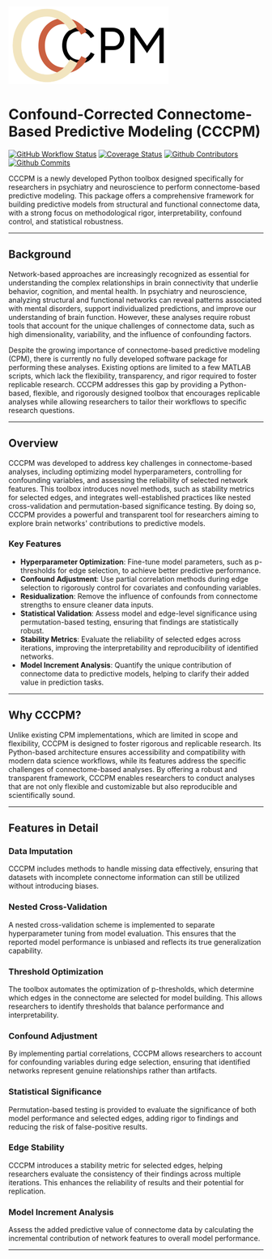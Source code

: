 ![Logo](assets/img/CCCPM_medium.png)
# Confound-Corrected Connectome-Based Predictive Modeling (CCCPM)
[![GitHub Workflow Status](https://img.shields.io/github/workflow/status/wwu-mmll/cpm_python/cpm/python-test)](https://github.com/wwu-mmll/cpm_python/actions)
[![Coverage Status](https://coveralls.io/repos/github/wwu-mmll/cpm_python/badge.svg?branch=main)](https://coveralls.io/github/wwu-mmll/cpm_python?branch=main)
[![Github Contributors](https://img.shields.io/github/contributors-anon/wwu-mmll/cpm_python?color=blue)](https://github.com/wwu-mmll/cpm_python/graphs/contributors)
[![Github Commits](https://img.shields.io/github/commit-activity/y/wwu-mmll/cpm_python)](https://github.com/wwu-mmll/cpm_python/commits/main)

CCCPM is a newly developed Python toolbox designed specifically for researchers in psychiatry and neuroscience to 
perform connectome-based predictive modeling. This package offers a comprehensive framework for building predictive 
models from structural and functional connectome data, with a strong focus on methodological rigor, interpretability, 
confound control, and statistical robustness.

---
## Background

Network-based approaches are increasingly recognized as essential for understanding the complex relationships in brain connectivity that underlie behavior, cognition, and mental health. In psychiatry and neuroscience, analyzing structural and functional networks can reveal patterns associated with mental disorders, support individualized predictions, and improve our understanding of brain function. However, these analyses require robust tools that account for the unique challenges of connectome data, such as high dimensionality, variability, and the influence of confounding factors.

Despite the growing importance of connectome-based predictive modeling (CPM), there is currently no fully developed software package for performing these analyses. Existing options are limited to a few MATLAB scripts, which lack the flexibility, transparency, and rigor required to foster replicable research. CCCPM addresses this gap by providing a Python-based, flexible, and rigorously designed toolbox that encourages replicable analyses while allowing researchers to tailor their workflows to specific research questions.

---

## Overview

CCCPM was developed to address key challenges in connectome-based analyses, including optimizing model hyperparameters, controlling for confounding variables, and assessing the reliability of selected network features. This toolbox introduces novel methods, such as stability metrics for selected edges, and integrates well-established practices like nested cross-validation and permutation-based significance testing. By doing so, CCCPM provides a powerful and transparent tool for researchers aiming to explore brain networks' contributions to predictive models.

### Key Features

- **Hyperparameter Optimization**: Fine-tune model parameters, such as p-thresholds for edge selection, to achieve better predictive performance.
- **Confound Adjustment**: Use partial correlation methods during edge selection to rigorously control for covariates and confounding variables.
- **Residualization**: Remove the influence of confounds from connectome strengths to ensure cleaner data inputs.
- **Statistical Validation**: Assess model and edge-level significance using permutation-based testing, ensuring that findings are statistically robust.
- **Stability Metrics**: Evaluate the reliability of selected edges across iterations, improving the interpretability and reproducibility of identified networks.
- **Model Increment Analysis**: Quantify the unique contribution of connectome data to predictive models, helping to clarify their added value in prediction tasks.

---

## Why CCCPM?

Unlike existing CPM implementations, which are limited in scope and flexibility, CCCPM is designed to foster rigorous and replicable research. Its Python-based architecture ensures accessibility and compatibility with modern data science workflows, while its features address the specific challenges of connectome-based analyses. By offering a robust and transparent framework, CCCPM enables researchers to conduct analyses that are not only flexible and customizable but also reproducible and scientifically sound.

---

## Features in Detail

### **Data Imputation**
CCCPM includes methods to handle missing data effectively, ensuring that datasets with incomplete connectome information can still be utilized without introducing biases.

### **Nested Cross-Validation**
A nested cross-validation scheme is implemented to separate hyperparameter tuning from model evaluation. This ensures that the reported model performance is unbiased and reflects its true generalization capability.

### **Threshold Optimization**
The toolbox automates the optimization of p-thresholds, which determine which edges in the connectome are selected for model building. This allows researchers to identify thresholds that balance performance and interpretability.

### **Confound Adjustment**
By implementing partial correlations, CCCPM allows researchers to account for confounding variables during edge selection, ensuring that identified networks represent genuine relationships rather than artifacts.

### **Statistical Significance**
Permutation-based testing is provided to evaluate the significance of both model performance and selected edges, adding rigor to findings and reducing the risk of false-positive results.

### **Edge Stability**
CCCPM introduces a stability metric for selected edges, helping researchers evaluate the consistency of their findings across multiple iterations. This enhances the reliability of results and their potential for replication.

### **Model Increment Analysis**
Assess the added predictive value of connectome data by calculating the incremental contribution of network features to overall model performance.

---